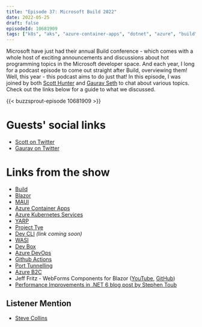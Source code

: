 ```yaml
---
title: "Episode 37: Microsoft Build 2022"
date: 2022-05-25
draft: false
episodeId: 10681909
tags: ["k8s", "aks", "azure-container-apps", "dotnet", "azure", "build", "blazor", "maui", "conference"]
---
```


Microsoft have just had their annual Build conference - which comes with a whole host of exciting announcements and discussions about hot programming topics in the Microsoft developer space. And each year, I long for a podcast episode to come out straight after Build, overviewing them! Well, this year - this podcast aims to do just that! In this episode, I was joined by both [Scott Hunter](https://twitter.com/coolcsh) and [Gaurav Seth](https://twitter.com/gauravseth) to chat about various topics. Check out the links below for a guide to what we discussed.

{{< buzzsprout-episode 10681909 >}}

# Guests' social links

* [Scott on Twitter](https://twitter.com/coolcsh)
* [Gaurav on Twitter](https://twitter.com/gauravseth)

# Links from the show

* [Build](https://build.microsoft.com/)
* [Blazor](https://dotnet.microsoft.com/en-us/apps/aspnet/web-apps/blazor)
* [MAUI](https://docs.microsoft.com/en-us/dotnet/maui/what-is-maui)
* [Azure Container Apps](https://azure.microsoft.com/en-us/services/container-apps/)
* [Azure Kubernetes Services](https://azure.microsoft.com/en-us/services/kubernetes-service/)
* [YARP](https://microsoft.github.io/reverse-proxy/)
* [Project Tye](https://github.com/dotnet/tye)
* [Dev CLI]() _(link coming soon)_
* [WASI](https://wasi.dev/)
* [Dev Box](https://techcommunity.microsoft.com/t5/azure-developer-community-blog/introducing-microsoft-dev-box/ba-p/3412063)
* [Azure DevOps](https://azure.microsoft.com/en-us/services/devops/)
* [Github Actions](https://github.com/features/actions)
* [Port Tunnelling](https://devblogs.microsoft.com/visualstudio/introducing-private-preview-port-tunneling-visual-studio-for-asp-net-core-projects/)
* [Azure B2C](https://docs.microsoft.com/en-us/azure/active-directory-b2c/overview)
* Jeff Fritz - WebForms Components for Blazor ([YouTube](), [GitHub](https://github.com/FritzAndFriends/BlazorWebFormsComponents))
* [Performance Improvements in .NET 6 blog post by Stephen Toub](https://devblogs.microsoft.com/dotnet/performance-improvements-in-net-6/)

## Listener Mention

* [Steve Collins](https://twitter.com/stevetalkscode/status/1523716947342663680)
